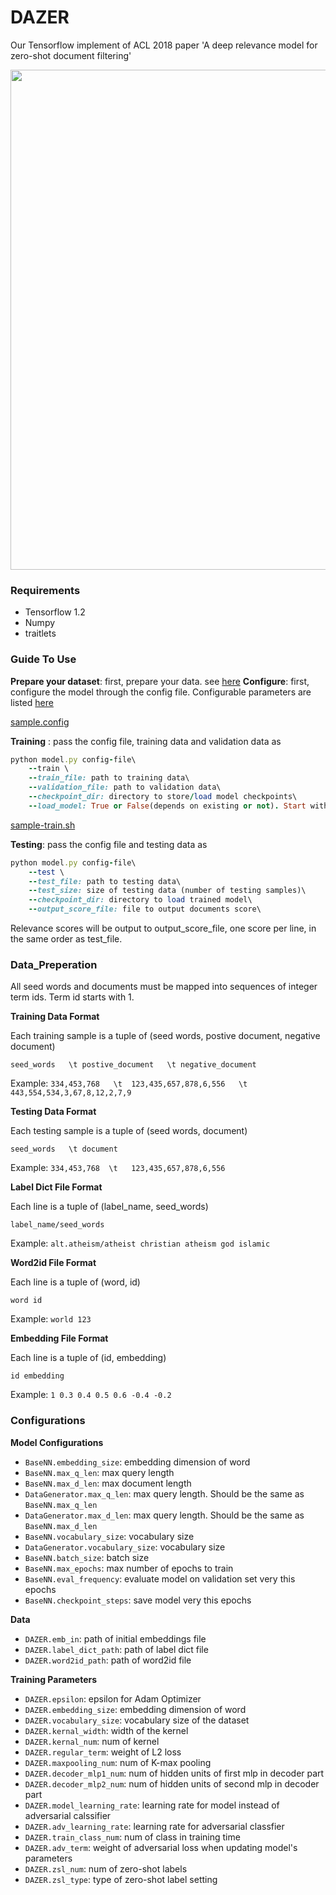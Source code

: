 # DAZER
Our Tensorflow implement of ACL 2018 paper 'A deep relevance model for zero-shot document filtering'

<p align="center"> 
<img src='https://github.com/WHUIR/DAZER/blob/master/model-img.png' width="800" align="center">
</p>


### Requirements
- Tensorflow 1.2
- Numpy
- traitlets

### Guide To Use
**Prepare your dataset**: first, prepare your data.
see [here](#Data_Preperation)
**Configure**: first, configure the model through the config file. Configurable parameters are listed [here](#configurations)

[sample.config](https://github.com/WHUIR/DAZER/blob/master/sample.config)



**Training** : pass the config file, training data and validation data as
```ruby
python model.py config-file\
    --train \
    --train_file: path to training data\
    --validation_file: path to validation data\
    --checkpoint_dir: directory to store/load model checkpoints\ 
    --load_model: True or False(depends on existing or not). Start with a new model or continue training
```

[sample-train.sh](https://github.com/WHUIR/DAZER/blob/master/sample-train.sh)

**Testing**: pass the config file and testing data as
```ruby
python model.py config-file\
    --test \
    --test_file: path to testing data\
    --test_size: size of testing data (number of testing samples)\
    --checkpoint_dir: directory to load trained model\
    --output_score_file: file to output documents score\

```
Relevance scores will be output to output_score_file, one score per line, in the same order as test_file.


### Data_Preperation

All seed words and documents must be mapped into sequences of integer term ids. Term id starts with 1. 

**Training Data Format**

Each training sample is a tuple of (seed words, postive document, negative document)

`seed_words   \t postive_document   \t negative_document `

Example: `334,453,768   \t  123,435,657,878,6,556   \t  443,554,534,3,67,8,12,2,7,9 `


**Testing Data Format**

Each testing sample is a tuple of (seed words, document)

`seed_words   \t document`

Example: `334,453,768  \t   123,435,657,878,6,556`


**Label Dict File Format**

Each line is a tuple of (label_name, seed_words)

`label_name/seed_words`

Example: `alt.atheism/atheist christian atheism god islamic`


**Word2id File Format**

Each line is a tuple of (word, id)

`word id`

Example: `world 123`

**Embedding File Format**

Each line is a tuple of (id, embedding)

`id embedding`

Example: `1 0.3 0.4 0.5 0.6 -0.4 -0.2`


### Configurations 


**Model Configurations**
- <code>BaseNN.embedding_size</code>: embedding dimension of word
- <code>BaseNN.max_q_len</code>: max query length 
- <code>BaseNN.max_d_len</code>: max document length
- <code>DataGenerator.max_q_len</code>: max query length. Should be the same as <code>BaseNN.max_q_len</code> 
- <code>DataGenerator.max_d_len</code>: max query length. Should be the same as <code>BaseNN.max_d_len</code> 
- <code>BaseNN.vocabulary_size</code>: vocabulary size
- <code>DataGenerator.vocabulary_size</code>: vocabulary size
- <code>BaseNN.batch_size</code>: batch size 
- <code>BaseNN.max_epochs</code>: max number of epochs to train
- <code>BaseNN.eval_frequency</code>: evaluate model on validation set very this epochs
- <code>BaseNN.checkpoint_steps</code>: save model very this epochs


**Data**
- <code>DAZER.emb_in</code>: path of initial embeddings file
- <code>DAZER.label_dict_path</code>: path of label dict file
- <code>DAZER.word2id_path</code>: path of word2id file


**Training Parameters**
- <code>DAZER.epsilon</code>: epsilon for Adam Optimizer 
- <code>DAZER.embedding_size</code>: embedding dimension of word
- <code>DAZER.vocabulary_size</code>: vocabulary size of the dataset
- <code>DAZER.kernal_width</code>: width of the kernel 
- <code>DAZER.kernal_num</code>: num of kernel
- <code>DAZER.regular_term</code>: weight of L2 loss
- <code>DAZER.maxpooling_num</code>: num of K-max pooling
- <code>DAZER.decoder_mlp1_num</code>: num of hidden units of first mlp in decoder part
- <code>DAZER.decoder_mlp2_num</code>: num of hidden units of second mlp in decoder part
- <code>DAZER.model_learning_rate</code>: learning rate for model instead of adversarial calssifier
- <code>DAZER.adv_learning_rate</code>: learning rate for adversarial classfier
- <code>DAZER.train_class_num</code>: num of class in training time
- <code>DAZER.adv_term</code>: weight of adversarial loss when updating model's parameters
- <code>DAZER.zsl_num</code>: num of zero-shot labels
- <code>DAZER.zsl_type</code>: type of zero-shot label setting 







